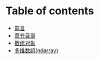 # Table of contents

* [前言](README.md)
* [章节目录](zhang-jie-mu-lu.md)
* [数组对象](shu-zu-dui-xiang.md)
* [多维数组\(ndarray\)](duo-wei-shu-zu-ndarray.md)

